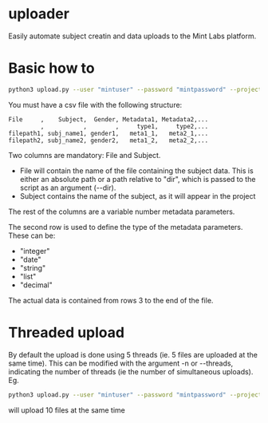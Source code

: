 # uploader
Easily automate subject creatin and data uploads to the Mint Labs platform.

# Basic how to

```bash
python3 upload.py --user "mintuser" --password "mintpassword" --project "project" --info "file.csv" --dir "data/"
```

You must have a csv file with the following structure:

```
File     ,    Subject,  Gender, Metadata1, Metadata2,...
         ,           ,        ,     type1,     type2,...
filepath1, subj_name1, gender1,   meta1_1,   meta2_1,...
filepath2, subj_name2, gender2,   meta1_2,   meta2_2,...
```

Two columns are mandatory: File and Subject.
-   File will contain the name of the file containing the subject data. This is either an absolute path
    or a path relative to "dir", which is passed to the script as an argument (--dir).
-   Subject contains the name of the subject, as it will appear in the project

The rest of the columns are a variable number metadata parameters.

The second row is used to define the type of the metadata parameters. These can be:
-   "integer"
-   "date"
-   "string"
-   "list"
-   "decimal"

The actual data is contained from rows 3 to the end of the file.

# Threaded upload
By default the upload is done using 5 threads (ie. 5 files are uploaded at the same time). This can be modified
with the argument -n or --threads, indicating the number of threads (ie the number of simultaneous uploads).
Eg.
```bash
python3 upload.py --user "mintuser" --password "mintpassword" --project "project" --info "file.csv" --dir "data/" --threads 10
```

will upload 10 files at the same time
